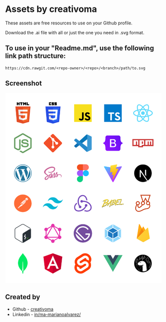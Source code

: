 # Assets by creativoma

These assets are free resources to use on your Github profile.

Download the .ai file with all or just the one you need in .svg format.

## To use in your "Readme.md", use the following link path structure:

```
https://cdn.rawgit.com/<repo-owner>/<repo>/<branch>/path/to.svg
```

## Screenshot

![](./language-and-tools-logos/screenshot.png)


## Created by

- Github - [creativoma](https://github.com/creativoma)
- Linkedin - [in/ma-marianoalvarez/](https://www.linkedin.com/in/ma-marianoalvarez/)
